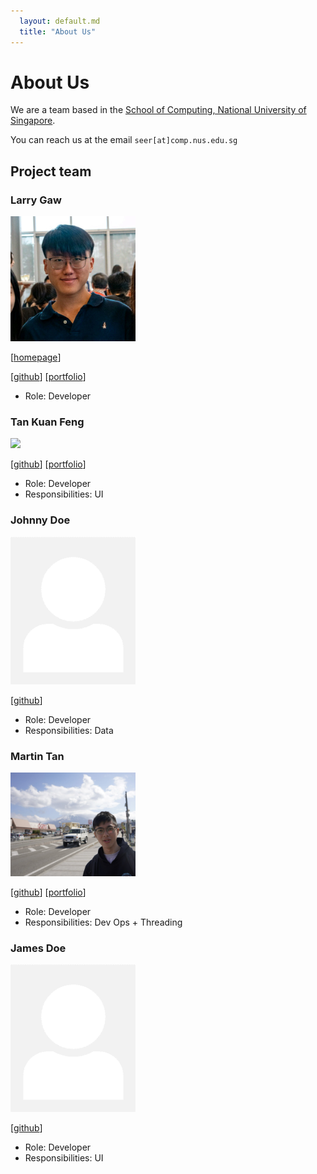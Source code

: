 ```yaml
---
  layout: default.md
  title: "About Us"
---
```


# About Us

We are a team based in the [School of Computing, National University of Singapore](http://www.comp.nus.edu.sg).

You can reach us at the email `seer[at]comp.nus.edu.sg`

## Project team

### Larry Gaw

<img src="images/larrygaw.png" width="200px">

[[homepage](http://www.comp.nus.edu.sg/~damithch)]

[[github](https://github.com/larrygaw)]
[[portfolio](team/larrygaw.md)]

* Role: Developer

### Tan Kuan Feng

<img src="images/goodguykf.png" width="200px">

[[github](http://github.com/goodguykf)]
[[portfolio](team/goodguykf.md)]


* Role: Developer
* Responsibilities: UI

### Johnny Doe

<img src="images/johndoe.png" width="200px">

[[github](http://github.com/johndoe)]


* Role: Developer
* Responsibilities: Data

### Martin Tan

<img src="images/amptea.png" width="200px">

[[github](http://github.com/amptea)]
[[portfolio](team/martin.md)]


* Role: Developer
* Responsibilities: Dev Ops + Threading

### James Doe

<img src="images/johndoe.png" width="200px">

[[github](http://github.com/johndoe)]

* Role: Developer
* Responsibilities: UI
